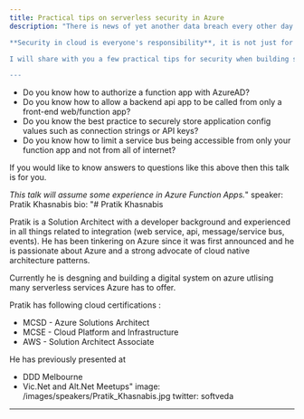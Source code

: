 ```yaml
---
title: Practical tips on serverless security in Azure
description: "There is news of yet another data breach every other day. New cybersecurity threats are emerging almost daily. Serverless makes running apps on cloud very easy, perhaps too easy and developers can overlook security concerns. One small mistake and you may be in the next data breach report.

**Security in cloud is everyone's responsibility**, it is not just for your cloud provider and cybersecurity team to manage, but application developers  should understand and own it as well.

I will share with you a few practical tips for security when building serverless applications in Azure. My definition of serverless includes the usual azure functions but also other services like azure storage, service bus, cosmosdb and virtual network that are frequently used together in a microservices architecture.

---
```


- Do you know how to authorize a function app with AzureAD?
- Do you know how to allow a backend api app to be called from only a front-end web/function app?
- Do you know the best practice to securely store application config values such as connection strings or API keys?
- Do you know how to limit a service bus being accessible from only your function app and not from all of internet?

If you would like to know answers to questions like this above then this talk is for you.

*This talk will assume some experience in Azure Function Apps.*"
speaker: Pratik Khasnabis
bio: "# Pratik Khasnabis

Pratik is a Solution Architect with a developer background and experienced in all things related to integration (web service, api, message/service bus, events). He has been tinkering on Azure since it was first announced and he is passionate about Azure and a strong advocate of cloud native architecture patterns. 

Currently he is desgning and building a digital system on azure utlising many serverless services Azure has to offer.

Pratik has following cloud certifications : 

- MCSD - Azure Solutions Architect
- MCSE - Cloud Platform and Infrastructure
- AWS - Solution Architect Associate

He has previously presented at

- DDD Melbourne
- Vic.Net and Alt.Net Meetups"
image: /images/speakers/Pratik_Khasnabis.jpg
twitter: softveda
---